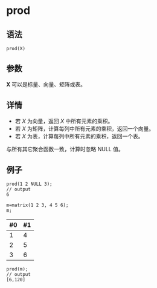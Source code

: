 # prod

## 语法

`prod(X)`

## 参数

**X** 可以是标量、向量、矩阵或表。

## 详情

* 若 *X* 为向量，返回 *X* 中所有元素的乘积。
* 若 *X* 为矩阵，计算每列中所有元素的乘积，返回一个向量。
* 若 *X* 为表，计算每列中所有元素的乘积，返回一个表。

与所有其它聚合函数一致，计算时忽略 NULL 值。

## 例子

```
prod(1 2 NULL 3);
// output
6
```

```
m=matrix(1 2 3, 4 5 6);
m;
```

| #0 | #1 |
| --- | --- |
| 1 | 4 |
| 2 | 5 |
| 3 | 6 |

```
prod(m);
// output
[6,120]
```

